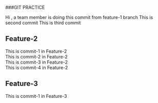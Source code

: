###GIT PRACTICE

Hi , a team member is doing this commit from feature-1 branch 
This is second commit
This is third commit

##  Feature-2

This is commit-1 in Feature-2<br />
This is commit-2 in Feature-2<br />
This is commit-3 in Feature-2<br />
This is commit-4 in Feature-2<br />

##  Feature-3
This is commit-1 in Feature-3<br />
